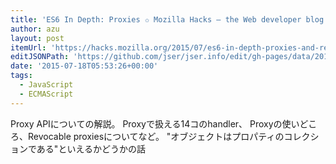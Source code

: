 ```yaml
---
title: 'ES6 In Depth: Proxies ✩ Mozilla Hacks – the Web developer blog'
author: azu
layout: post
itemUrl: 'https://hacks.mozilla.org/2015/07/es6-in-depth-proxies-and-reflect/'
editJSONPath: 'https://github.com/jser/jser.info/edit/gh-pages/data/2015/07/index.json'
date: '2015-07-18T05:53:26+00:00'
tags:
  - JavaScript
  - ECMAScript
---
```

Proxy APIについての解説。
Proxyで扱える14コのhandler、
Proxyの使いどころ、Revocable proxiesについてなど。
"オブジェクトはプロパティのコレクションである"といえるかどうかの話
